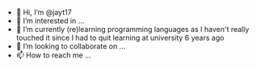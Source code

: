 - 👋 Hi, I’m @jayt17
- 👀 I’m interested in ...
- 🌱 I’m currently (re)learning programming languages as I haven't really touched it since I had to quit learning at university 6 years ago
- 💞️ I’m looking to collaborate on ...
- 📫 How to reach me ...

<!---
jayt17/jayt17 is a ✨ special ✨ repository because its `README.md` (this file) appears on your GitHub profile.
You can click the Preview link to take a look at your changes.
--->
